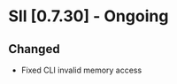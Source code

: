 # Sll [0.7.30] - Ongoing

## Changed

- Fixed CLI invalid memory access

[0.7.29]: https://github.com/sl-lang/sll/compare/sll-v0.7.29...main
